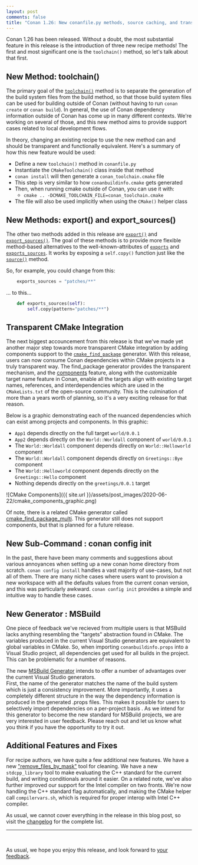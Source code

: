 ```yaml
---
layout: post 
comments: false 
title: "Conan 1.26: New conanfile.py methods, source caching, and transparent cmake integration"
---
```


Conan 1.26 has been released. Without a doubt, the most substantial feature in
this release is the introduction of three new recipe methods!  The first and
most significant one is the `toolchain()` method, so let's talk about that
first.

## New Method: toolchain()

The primary goal of the
[`toolchain()`](https://docs.conan.io/en/latest/creating_packages/toolchains.html)
method is to separate the generation of the build system files from the build
method, so that those build system files can be used for building outside of
Conan (without having to run `conan create` or `conan build`). In general, the
use of Conan dependency information outside of Conan has come up in many
different contexts.  We're working on several of those, and this new method aims
to provide support cases related to local development flows.  

In theory, changing an existing recipe to use the new method can and
should be transparent and functionally equivalent.  Here's a summary of how
this new feature would be used:

* Define a new `toolchain()` method in `conanfile.py`
* Instantiate the `CMakeToolchain()` class inside that method
* `conan install` will then generate a `conan_toolchain.cmake` file
* This step is very similar to how `conanbuildinfo.cmake` gets generated
* Then, when running cmake outside of Conan, you can use it with:
  * `cmake .. -DCMAKE_TOOLCHAIN_FILE=conan_toolchain.cmake`
* The file will also be used implicitly when using the `CMake()` helper class

## New Methods: export() and export_sources()

The other two methods added in this release are
[`export()`](https://docs.conan.io/en/latest/reference/conanfile/methods.html#export)
and
[`export_sources()`](https://docs.conan.io/en/latest/reference/conanfile/methods.html#export-sources).
The goal of these methods is to provide more flexible method-based alternatives
to the well-known-attributes of
[`exports`](https://docs.conan.io/en/latest/reference/conanfile/attributes.html#exports)
and [`exports_sources`](https://docs.conan.io/en/latest/reference/conanfile/attributes.html#exports-sources). It works by exposing a `self.copy()` function just like
the [`source()`](https://docs.conan.io/en/latest/reference/conanfile/methods.html#source) method.  

So, for example, you could change from this:  

```python
    exports_sources = "patches/**"
```

... to this...

```python
    def exports_sources(self):
        self.copy(pattern="patches/**")
```

## Transparent CMake Integration

The next biggest accouncement from this release is that we've made yet another
major step towards more transparent CMake integration by adding components
support to the
[`cmake_find_package`](https://docs.conan.io/en/latest/integrations/build_system/cmake/cmake_find_package_generator.html)
generator. With this release, users can now consume Conan dependencies within
CMake projects in a truly transparent way. The find_package generator provides
the transparent mechanism, and the
[components](https://docs.conan.io/en/latest/reference/generators/cmake_find_package.html?#components)
feature, along with the customizable target name feature in Conan, enable all
the targets align with existing target names, references, and interdependencies
which are used in the `CMakeLists.txt` of the open-source community.  This is
the culmination of more than a years worth of planning, so it's a very exciting
release for that reason.  

Below is a graphic demonstrating each of the nuanced
dependencies which can exist among projects and components. In this graphic:

* `App1` depends directly on the full target `world/0.0.1`
* `App2` depends directly on the `World::Worldall` component of `world/0.0.1`
* The `World::Worldall` component depends directly on `World::Helloworld` component
* The `World::Worldall` component depends directly on `Greetings::Bye` component
* The `World::Helloworld` component depends directly on the `Greetings::Hello`
  component
* Nothing depends directly on the `greetings/0.0.1` target

![CMake Components]({{ site.url }}/assets/post_images/2020-06-22/cmake_components_graphic.png)

Of note, there is a related CMake generator called
[cmake_find_package_multi](https://docs.conan.io/en/latest/reference/generators/cmake_find_package_multi.html).
This generator still does not support components, but that is planned for a
future release.

## New Sub-Command : conan config init

In the past, there have been many comments and suggestions about various
annoyances when setting up a new conan home directory from scratch.  `conan
config install` handles a vast majority of use-cases, but not all of them. There
are many niche cases where users want to provision a new workspace with all the
defaults values from the current conan version, and this was particularly
awkward.  `conan config init` provides a simple and intuitive way to handle
these cases.  

## New Generator : MSBuild

One piece of feedback we've recieved from multiple users is that MSBuild lacks
anything resembling the "targets" abstraction found in CMake. The variables
produced in the current Visual Studio generators are equivalent to global
variables in CMake. So, when importing `conanbuildinfo.props` into a Visual
Studio project, all dependencies get used for all builds in the project. This
can be problematic for a number of reasons.

The new [MSBuild Generator](https://docs.conan.io/en/latest/reference/generators/msbuild.html)
intends to offer a number of advantages over the current Visual Studio generators.  
First, the name of the generator matches the name of the build system which is
just a consistency improvement.  More importantly, it uses a completely
different structure in the way the dependency information is produced in the
generated .props files. This makes it possible for users to selectively import
dependencies on a per-project basis . As we intend for this generator to become
the new standard for MSBuild projects, we are very interested in user feedback.
Please reach out and let us know what you think if you have the opportunity to
try it out.

## Additional Features and Fixes  

For recipe authors, we have quite a few additional new features.   We have a new
["remove_files_by_mask"](https://docs.conan.io/en/latest/reference/tools.html?highlight=remove_files_by_mask#tools-remove-files-by-mask)
tool for cleaning.  We have a new `stdcpp_library` tool to make evaluating the
C++ standard for the current build, and writing conditionals around it easier.
On a related note, we've also further improved our support for the Intel
compiler on two fronts.  We're now handling the C++ standard flag automatically,
and making the CMake helper call `compilervars.sh`, which is required for proper
interop with Intel C++ compiler.

As usual, we cannot cover everything in the release in this blog post, so visit
the [changelog](https://docs.conan.io/en/latest/changelog.html#jun-2020) for the
complete list.  

-----------
<br>

As usual, we hope you enjoy this release, and look forward to [your
feedback](https://github.com/conan-io/conan/issues).  
